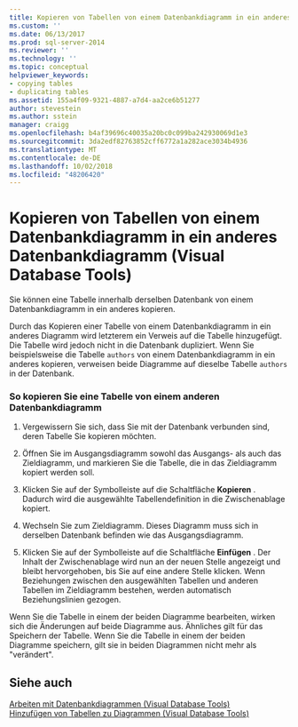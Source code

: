 ```yaml
---
title: Kopieren von Tabellen von einem Datenbankdiagramm in ein anderes Datenbankdiagramm (Visual Database Tools) | Microsoft-Dokumentation
ms.custom: ''
ms.date: 06/13/2017
ms.prod: sql-server-2014
ms.reviewer: ''
ms.technology: ''
ms.topic: conceptual
helpviewer_keywords:
- copying tables
- duplicating tables
ms.assetid: 155a4f09-9321-4887-a7d4-aa2ce6b51277
author: stevestein
ms.author: sstein
manager: craigg
ms.openlocfilehash: b4af39696c40035a20bc0c099ba242930069d1e3
ms.sourcegitcommit: 3da2edf82763852cff6772a1a282ace3034b4936
ms.translationtype: MT
ms.contentlocale: de-DE
ms.lasthandoff: 10/02/2018
ms.locfileid: "48206420"
---
```

# <a name="copy-tables-from-one-database-diagrams-to-another-visual-database-tools"></a>Kopieren von Tabellen von einem Datenbankdiagramm in ein anderes Datenbankdiagramm (Visual Database Tools)
  Sie können eine Tabelle innerhalb derselben Datenbank von einem Datenbankdiagramm in ein anderes kopieren.  
  
 Durch das Kopieren einer Tabelle von einem Datenbankdiagramm in ein anderes Diagramm wird letzterem ein Verweis auf die Tabelle hinzugefügt. Die Tabelle wird jedoch nicht in die Datenbank dupliziert. Wenn Sie beispielsweise die Tabelle `authors` von einem Datenbankdiagramm in ein anderes kopieren, verweisen beide Diagramme auf dieselbe Tabelle `authors` in der Datenbank.  
  
### <a name="to-copy-a-table-from-another-database-diagram"></a>So kopieren Sie eine Tabelle von einem anderen Datenbankdiagramm  
  
1.  Vergewissern Sie sich, dass Sie mit der Datenbank verbunden sind, deren Tabelle Sie kopieren möchten.  
  
2.  Öffnen Sie im Ausgangsdiagramm sowohl das Ausgangs- als auch das Zieldiagramm, und markieren Sie die Tabelle, die in das Zieldiagramm kopiert werden soll.  
  
3.  Klicken Sie auf der Symbolleiste auf die Schaltfläche **Kopieren** . Dadurch wird die ausgewählte Tabellendefinition in die Zwischenablage kopiert.  
  
4.  Wechseln Sie zum Zieldiagramm. Dieses Diagramm muss sich in derselben Datenbank befinden wie das Ausgangsdiagramm.  
  
5.  Klicken Sie auf der Symbolleiste auf die Schaltfläche **Einfügen** . Der Inhalt der Zwischenablage wird nun an der neuen Stelle angezeigt und bleibt hervorgehoben, bis Sie auf eine andere Stelle klicken. Wenn Beziehungen zwischen den ausgewählten Tabellen und anderen Tabellen im Zieldiagramm bestehen, werden automatisch Beziehungslinien gezogen.  
  
 Wenn Sie die Tabelle in einem der beiden Diagramme bearbeiten, wirken sich die Änderungen auf beide Diagramme aus. Ähnliches gilt für das Speichern der Tabelle. Wenn Sie die Tabelle in einem der beiden Diagramme speichern, gilt sie in beiden Diagrammen nicht mehr als "verändert".  
  
## <a name="see-also"></a>Siehe auch  
 [Arbeiten mit Datenbankdiagrammen &#40;Visual Database Tools&#41;](visual-database-tools.md)   
 [Hinzufügen von Tabellen zu Diagrammen &#40;Visual Database Tools&#41;](add-tables-to-diagrams-visual-database-tools.md)  
  
  
